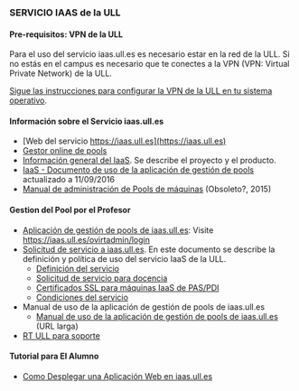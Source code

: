 ### SERVICIO IAAS de la ULL

#### Pre-requisitos: VPN de la ULL

Para el uso del servicio iaas.ull.es es necesario estar en la red de la ULL. Si no estás en el campus es necesario que te conectes a la VPN (VPN: Virtual Private Network)  de la ULL.

[Sigue las instrucciones para configurar la VPN de la ULL en tu sistema operativo](http://www.ull.es/stic/tag/vpn/).

#### Información sobre el Servicio iaas.ull.es

* [Web del servicio https://iaas.ull.es](https://iaas.ull.es)
* [Gestor online de pools](https://iaas.ull.es/ovirtadmin/login)
* [Información general del IaaS](https://docs.google.com/document/d/1BYVULfCekK4oJosWAPu8C1AEMUVbIvtztLjVziNHVjk/edit#heading=h.gppwv2l7qycn). Se describe el proyecto y el producto.
* [IaaS - Documento de uso de la aplicación de gestión de pools](https://goo.gl/0RhsSx) actualizado a 11/09/2016
* [Manual de administración de Pools de máquinas](https://docs.google.com/document/d/157fVaO7Stt9C8myr3_OKVpEGbo8psz_MFP7EUVkuuA4/edit) (Obsoleto?, 2015)

#### Gestion del Pool por el Profesor

<!--* Documento GoogleDoc describiendo el [Servicio IaaS EULA y la Solicitud de servicio](https://docs.google.com/document/d/1noIAcAEzX1PuxxSLWuiTKzkLurAm9fL6vUmZN-A-kpE/edit#heading=h.8phafd22zwrf). Se describe como hacer una solicitud para la docencia -->
* [Aplicación de gestión de pools de iaas.ull.es](https://iaas.ull.es/ovirtadmin/login): Visite https://iaas.ull.es/ovirtadmin/login
* [Solicitud de servicio a iaas.ull.es](https://docs.google.com/document/d/1noIAcAEzX1PuxxSLWuiTKzkLurAm9fL6vUmZN-A-kpE/edit#heading=h.8phafd22zwrf). En este documento se describe la  definición y política de uso del servicio IaaS de la ULL.
  - [Definición del servicio](https://docs.google.com/document/d/1noIAcAEzX1PuxxSLWuiTKzkLurAm9fL6vUmZN-A-kpE/edit#heading=h.7ess0w2tjlk)
  - [Solicitud de servicio para docencia](https://docs.google.com/document/d/1noIAcAEzX1PuxxSLWuiTKzkLurAm9fL6vUmZN-A-kpE/edit#heading=h.5k42pyoua7a1)
  - [Certificados SSL para máquinas IaaS de PAS/PDI](https://docs.google.com/document/d/1noIAcAEzX1PuxxSLWuiTKzkLurAm9fL6vUmZN-A-kpE/edit#heading=h.32nscii6jiop)
  - [Condiciones del servicio](https://docs.google.com/document/d/1noIAcAEzX1PuxxSLWuiTKzkLurAm9fL6vUmZN-A-kpE/edit#heading=h.u31ktkh135l6)
* Manual de uso de la aplicación de gestión de pools de iaas.ull.es
  <!-- * [Manual de uso de la aplicación de gestión de pools de iaas.ull.es](https://goo.gl/0RhsSx) (URL abreviada) -->
  * [Manual de uso de la aplicación de gestión de pools de iaas.ull.es](https://docs.google.com/document/d/13vP4bd5LhnfNJvV6ncz20ZNTXfeg8ehWbw_ECkn4MAY/edit#) (URL larga)
* [RT ULL para soporte](https://usuarios.ull.es/rt/cas/login?next=/rt/)

#### Tutorial para El Alumno

* [Como Desplegar una Aplicación Web en iaas.ull.es](https://github.com/SYTW/iaas-ull-es)
